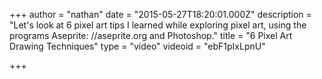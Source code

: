 +++
author = "nathan"
date = "2015-05-27T18:20:01.000Z"
description = "Let's look at 6 pixel art tips I learned while exploring pixel art, using the programs Aseprite: //aseprite.org and Photoshop."
title = "6 Pixel Art Drawing Techniques"
type = "video"
videoid = "ebF1pIxLpnU"

+++

